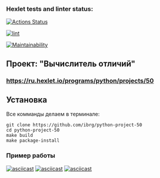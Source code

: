 ### Hexlet tests and linter status:
[![Actions Status](https://github.com/ibrg/python-project-50/workflows/hexlet-check/badge.svg)](https://github.com/ibrg/python-project-50/actions)

[![lint](https://github.com/ibrg/python-project-50/actions/workflows/check-lint.yml/badge.svg)](https://github.com/ibrg/python-project-50/actions/workflows/check-lint.yml)

[![Maintainability](https://api.codeclimate.com/v1/badges/f5cd7a0852e824f0c967/maintainability)](https://codeclimate.com/github/ibrg/python-project-50/maintainability)
## Проект: "Вычислитель отличий"
### https://ru.hexlet.io/programs/python/projects/50

## Установка
Все комманды делаем в терминале:
```commandline
git clone https://github.com/ibrg/python-project-50
cd python-project-50
make build
make package-install
```
### Пример работы 
[![asciicast](https://asciinema.org/a/rDaSBy4GaPkxRjQ5UXyA9heTk.svg)](https://asciinema.org/a/rDaSBy4GaPkxRjQ5UXyA9heTk)
[![asciicast](https://asciinema.org/a/muG76mcSAreNNOjCN72Kr9HVI.svg)](https://asciinema.org/a/muG76mcSAreNNOjCN72Kr9HVI)
[![asciicast](https://asciinema.org/a/3YZ1P7XgVu0v72WBpU2tM5Tzz.svg)](https://asciinema.org/a/3YZ1P7XgVu0v72WBpU2tM5Tzz)